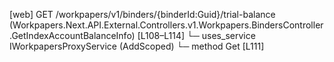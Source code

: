 [web] GET /workpapers/v1/binders/{binderId:Guid}/trial-balance  (Workpapers.Next.API.External.Controllers.v1.Workpapers.BindersController.GetIndexAccountBalanceInfo)  [L108–L114]
  └─ uses_service IWorkpapersProxyService (AddScoped)
    └─ method Get [L111]

